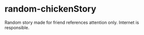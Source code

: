 # random-chickenStory
Random story made for friend references attention only. Internet is responsible.
